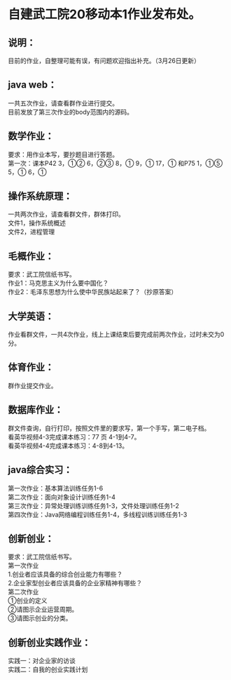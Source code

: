 # 自建武工院20移动本1作业发布处。
## 说明：

目前的作业，自整理可能有误，有问题欢迎指出补充。（3月26日更新）

## java web：

一共五次作业，请查看群作业进行提交。  
目前发放了第三次作业的body范围内的源码。

## 数学作业：
  
要求：用作业本写，要抄题目进行答题。  
第一次：课本P42	3，①②  6，②③  8，①  9，① 17，① 和P75 1，①⑤ 5，① 6，①

## 操作系统原理：

一共两次作业，请查看群文件，群体打印。  
文件1，操作系统概述  
文件2，进程管理

## 毛概作业：

要求：武工院信纸书写。  
作业1：马克思主义为什么要中国化？  
作业2：毛泽东思想为什么使中华民族站起来了？（抄原答案）

## 大学英语：

作业看群文件，一共4次作业，线上上课结束后要完成前两次作业，过时未交为0分。

## 体育作业：

群作业提交作业。

## 数据库作业：

群文件查询，自行打印，按照文件里的要求写，第一个手写，第二电子档。   
看英华视频4-3完成课本练习：77 页 4-1到4-7。   
看英华视频4-4完成课本练习：4-8到4-13。

## java综合实习：  
第一次作业：基本算法训练任务1-6  
第二次作业：面向对象设计训练任务1-4  
第三次作业：异常处理训练训练任务1-3，文件处理训练任务1-2  
第四次作业：Java网络编程训练任务1-4，多线程训练训练任务1-3

## 创新创业：

要求：武工院信纸书写。  
第一次作业  
1.创业者应该具备的综合创业能力有哪些？  
2.企业家型创业者应该具备的企业家精神有哪些？  
第二次作业  
①创业的定义  
②请图示企业运营周期。  
③请图示创业的分类。

## 创新创业实践作业：  
实践一：对企业家的访谈  
实践二：自我的创业实践计划
